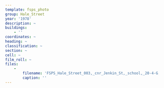 ```yaml
---
template: fsps_photo
group: Hale_Street
year: '1978'
description: ~
buildings:
    - ''
coordinates: ~
heading: ~
classification: ~
section: ~
cell: ~
film_roll: ~
files:
    -
        filename: 'FSPS_Hale_Street_003,_cnr_Jenkin_St,_school,_20-4-G,_1978.png'
        caption: ''
---
```


